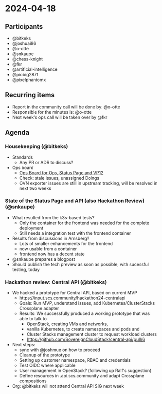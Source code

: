 # 2024-04-18

## Participants

- @bitkeks
- @joshuai96
- @o-otte
- @snkaupe
- @chess-knight
- @fkr
- @artificial-intelligence
- @piobig2871
- @pixelphantomx

## Recurring items

- Report in the community call will be done by: @o-otte
- Responsible for the minutes is: @o-otte
- Next week's ops call will be taken over by @fkr

## Agenda

### Housekeeping (@bitkeks)

- Standards
    - Any PR or ADR to discuss?
- Ops board
    - [Ops Board for Ops, Status Page and VP12](https://github.com/orgs/SovereignCloudStack/projects/6/views/8?layout=table&groupedBy%5BcolumnId%5D=Status&filterQuery=label%3A%22ops%22%2C%22status-page%22%2C%22SCS-VP12%22+-status%3ADone%2CAbandoned+&visibleFields=%5B%22Title%22%2C%22Assignees%22%2C%22Labels%22%2C%22Repository%22%5D)
    - Check: stale issues, unassigned Doings
    - OVN exporter issues are still in upstream tracking, will be resolved in next two weeks
 

### State of the Status Page and API (also Hackathon Review) (@snkaupe)

- What resulted from the k3s-based tests?
    - Only the container for the frontend was needed for the complete deployment
    - Still needs a integration test with the frontend container
- Results from discussions in Arnsberg?
    - Lots of smaller enhancements for the frontend
    - now usable from a container
    - frontend now has a decent state
- @snkaupe prepares a blogpost
- Should publish the tech preview as soon as possible, with sucessful testing, today

### Hackathon review: Central API (@bitkeks)

- We hacked a prototype for Central API, based on current MVP
    - https://input.scs.community/hackathon24-centralapi
    - Goals: Run MVP, understand issues, add Kubernetes/ClusterStacks Crossplane adapter
    - Results: We successfully produced a working prototype that was able to talk to
        - OpenStack, creating VMs and networks,
        - vanilla Kubernetes, to create namespaces and pods and 
        - Cluster Stacks management cluster to request workload clusters
        - https://github.com/SovereignCloudStack/central-api/pull/6
- Next steps: 
    - sync with @joshmue on how to proceed
    - Cleanup of the prototype
    - Setting up customer namespace, RBAC and credentials
    - Test OIDC where applicable
    - User management in OpenStack? (following up Ralf's suggestion)
    - Define resources in .api.scs.community and adapt Crossplane compositions
- Org: @bitkeks will not attend Central API SIG next week

